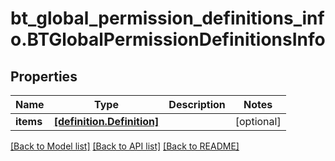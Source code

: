 # bt_global_permission_definitions_info.BTGlobalPermissionDefinitionsInfo

## Properties
Name | Type | Description | Notes
------------ | ------------- | ------------- | -------------
**items** | [**[definition.Definition]**](Definition.md) |  | [optional] 

[[Back to Model list]](../README.md#documentation-for-models) [[Back to API list]](../README.md#documentation-for-api-endpoints) [[Back to README]](../README.md)


